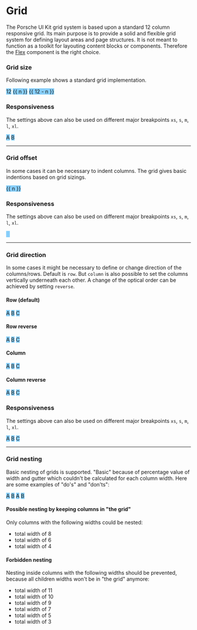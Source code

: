 # Grid

The Porsche UI Kit grid system is based upon a standard 12 column responsive grid. Its main purpose is to provide a solid and flexible grid system for defining layout areas and page structures. It is not meant to function as a toolkit for layouting content blocks or components. Therefore the [Flex](#/web/components/layout/flex) component is the right choice.

### Grid size

Following example shows a standard grid implementation.  

<Playground :childElementLayout="{spacing: 'block-small'}">
  <p-grid class="example-grid">
    <p-grid-child size="12">12</p-grid-child>
  </p-grid>
  <p-grid v-for="n, index in 11" :key="index" class="example-grid">
    <p-grid-child :size="n">{{ n }}</p-grid-child>
    <p-grid-child :size="12 - n">{{ 12 - n }}</p-grid-child>
  </p-grid>
</Playground>

### Responsiveness
The settings above can also be used on different major breakpoints `xs`, `s`, `m`, `l`, `xl`.

<Playground>
  <p-grid class="example-grid">
    <p-grid-child size="{ base: 6, m: 2 }">A</p-grid-child>
    <p-grid-child size="{ base: 6, m: 10 }">B</p-grid-child>
  </p-grid>
</Playground>

---

### Grid offset

In some cases it can be necessary to indent columns. The grid gives basic indentions based on grid sizings.

<Playground :childElementLayout="{spacing: 'block-small'}">
  <p-grid v-for="n, index in 11" :key="index" class="example-grid">
    <p-grid-child :offset="n" :size="12 - n">{{ n }}</p-grid-child>
  </p-grid>
</Playground>

### Responsiveness
The settings above can also be used on different major breakpoints `xs`, `s`, `m`, `l`, `xl`.

<Playground>
  <p-grid class="example-grid">
    <p-grid-child offset="{ base: 6, m: 2 }" size="{ base: 6, m: 10 }">A</p-grid-child>
  </p-grid>
</Playground>

---

### Grid direction

In some cases it might be necessary to define or change direction of the columns/rows. Default is `row`. But `column` is also possible to set the columns vertically underneath each other. A change of the optical order can be achieved by setting `reverse`.

#### Row (default)

<Playground>
  <p-grid direction="row" class="example-grid">
    <p-grid-child size="4">A</p-grid-child>
    <p-grid-child size="4">B</p-grid-child>
    <p-grid-child size="4">C</p-grid-child>
  </p-grid>
</Playground>

#### Row reverse

<Playground>
  <p-grid direction="row-reverse" class="example-grid">
    <p-grid-child size="4">A</p-grid-child>
    <p-grid-child size="4">B</p-grid-child>
    <p-grid-child size="4">C</p-grid-child>
  </p-grid>
</Playground>

#### Column

<Playground>
  <p-grid direction="column" class="example-grid">
    <p-grid-child size="4">A</p-grid-child>
    <p-grid-child size="4">B</p-grid-child>
    <p-grid-child size="4">C</p-grid-child>
  </p-grid>
</Playground>

#### Column reverse

<Playground>
  <p-grid direction="column-reverse" class="example-grid">
    <p-grid-child size="4">A</p-grid-child>
    <p-grid-child size="4">B</p-grid-child>
    <p-grid-child size="4">C</p-grid-child>
  </p-grid>
</Playground>

### Responsiveness
The settings above can also be used on different major breakpoints `xs`, `s`, `m`, `l`, `xl`.

<Playground>
  <p-grid direction="{ base: 'column', m: 'row' }" class="example-grid">
    <p-grid-child size="{ base: 12, m: 4 }">A</p-grid-child>
    <p-grid-child size="{ base: 12, m: 4 }">B</p-grid-child>
    <p-grid-child size="{ base: 12, m: 4 }">C</p-grid-child>
  </p-grid>
</Playground>

---

### Grid nesting

Basic nesting of grids is supported. "Basic" because of percentage value of width and gutter which couldn't be calculated for each column width. Here are some examples of "do's" and "don'ts":

<Playground>
  <p-grid>
    <p-grid-child size="6">
      <p-grid class="example-grid">
        <p-grid-child size="6">A</p-grid-child>
        <p-grid-child size="6">B</p-grid-child>
      </p-grid>
    </p-grid-child>
    <p-grid-child size="6">
      <p-grid class="example-grid">
        <p-grid-child size="4">A</p-grid-child>
        <p-grid-child size="8">B</p-grid-child>
      </p-grid>
    </p-grid-child>
  </p-grid>
</Playground>

#### Possible nesting by keeping columns in "the grid"

Only columns with the following widths could be nested:

* total width of 8
* total width of 6
* total width of 4

#### Forbidden nesting

Nesting inside columns with the following widths should be prevented, because all children widths won't be in "the grid" anymore:

* total width of 11
* total width of 10
* total width of 9
* total width of 7
* total width of 5
* total width of 3

<style scoped lang="scss">
  @import '~@porsche-ui/ui-kit-scss-utils/index';
  
  .example-grid > * {
    @include p-text-copy;
    color: $p-color-porsche-light;
    text-align: center;
    background: lightskyblue;
    background-clip: content-box;
    
    &[offset] {
      color: lightskyblue;
      text-indent: calc(-100% - 48px);
    }
  }
</style>